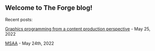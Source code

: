 ## Welcome to The Forge blog!

Recent posts:

[Graphics programming from a content production perspective](graphics_programming_from_a_content_production_perspective.md) - May 25, 2022

[MSAA](MSAA.md) - May 24th, 2022 
